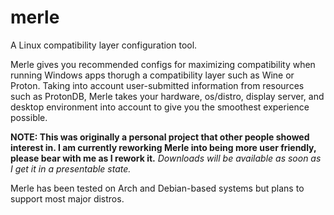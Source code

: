 # merle
A Linux compatibility layer configuration tool.

Merle gives you recommended configs for maximizing compatibility when running Windows apps thorugh a compatibility layer such as Wine or Proton.
Taking into account user-submitted information from resources such as ProtonDB, Merle takes your hardware, os/distro, display server, and desktop environment into account to give you the smoothest experience possible.

**NOTE: This was originally a personal project that other people showed interest in. I am currently reworking Merle into being more user friendly, please bear with me as I rework it.**
*Downloads will be available as soon as I get it in a presentable state.*

Merle has been tested on Arch and Debian-based systems but plans to support most major distros.
